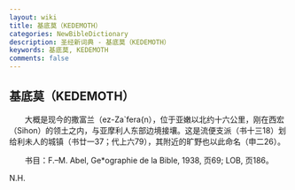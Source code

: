 ```yaml
---
layout: wiki
title: 基底莫（KEDEMOTH）
categories: NewBibleDictionary
description: 圣经新词典 - 基底莫（KEDEMOTH）
keywords: 基底莫, KEDEMOTH
comments: false
---
```


## 基底莫（KEDEMOTH）

　　大概是现今的撒富兰（ez-Za`fera{n），位于亚嫩以北约十六公里，刚在西宏（Sihon）的领土之内，与亚摩利人东部边境接壤。这是流便支派（书十三18）划给利未人的城镇（书廿一37；代上六79），其附近的旷野也以此命名（申二26）。

　　书目：F.–M. Abel, Ge*ographie de la Bible, 1938, 页69; LOB, 页186。

N.H.








